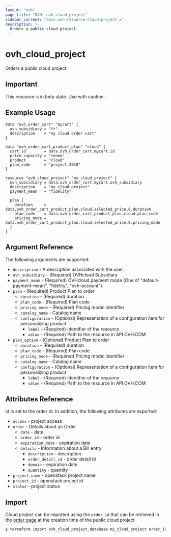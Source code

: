 ```yaml
---
layout: "ovh"
page_title: "OVH: ovh_cloud_project"
sidebar_current: "docs-ovh-resource-cloud-project-x"
description: |-
  Orders a public cloud project.
---
```


# ovh_cloud_project

Orders a public cloud project.

## Important

This resource is in beta state. Use with caution.

## Example Usage

```hcl
data "ovh_order_cart" "mycart" {
  ovh_subsidiary = "fr"
  description    = "my cloud order cart"
}

data "ovh_order_cart_product_plan" "cloud" {
  cart_id        = data.ovh_order_cart.mycart.id
  price_capacity = "renew"
  product        = "cloud"
  plan_code      = "project.2018"
}

resource "ovh_cloud_project" "my_cloud_project" {
  ovh_subsidiary = data.ovh_order_cart.mycart.ovh_subsidiary
  description    = "my cloud project"
  payment_mean   = "fidelity"

  plan {
    duration     = data.ovh_order_cart_product_plan.cloud.selected_price.0.duration
    plan_code    = data.ovh_order_cart_product_plan.cloud.plan_code
    pricing_mode = data.ovh_order_cart_product_plan.cloud.selected_price.0.pricing_mode
  }
}
```

## Argument Reference

The following arguments are supported:

* `description` - A description associated with the user.
* `ovh_subsidiary` - (Required) OVHcloud Subsidiary
* `payment_mean` - (Required) OVHcloud payment mode (One of "default-payment-mean", "fidelity", "ovh-account")
* `plan` - (Required) Product Plan to order
  * `duration` - (Required) duration
  * `plan_code` - (Required) Plan code
  * `pricing_mode` - (Required) Pricing model identifier
  * `catalog_name` - Catalog name
  * `configuration` - (Optional) Representation of a configuration item for personalizing product
    * `label` - (Required) Identifier of the resource
    * `value` - (Required) Path to the resource in API.OVH.COM
* `plan_option` - (Optional) Product Plan to order
  * `duration` - (Required) duration
  * `plan_code` - (Required) Plan code
  * `pricing_mode` - (Required) Pricing model identifier
  * `catalog_name` - Catalog name
  * `configuration` - (Optional) Representation of a configuration item for personalizing product
    * `label` - (Required) Identifier of the resource
    * `value` - (Required) Path to the resource in API.OVH.COM


## Attributes Reference

Id is set to the order Id. In addition, the following attributes are exported:

* `access` - project access
* `order` - Details about an Order
  * `date` - date
  * `order_id` - order id
  * `expiration_date` - expiration date
  * `details` - Information about a Bill entry
    * `description` - description
    * `order_detail_id` - order detail id
    * `domain` - expiration date
    * `quantity` - quantity
* `project_name` - openstack project name
* `project_id` - openstack project id
* `status` - project status

## Import
Cloud project can be imported using the `order_id` that can be retrieved in the [order page](https://www.ovh.com/manager/#/dedicated/billing/orders/orders) at the creation time of the public cloud project 
```bash
$ terraform import ovh_cloud_project_database.my_cloud_project order_id
```
